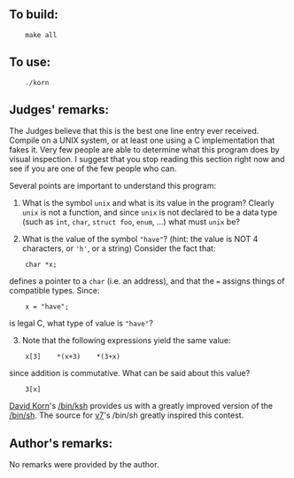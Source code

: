 ## To build:

```<!---sh-->
    make all
```


## To use:

```<!---sh-->
    ./korn
```


## Judges' remarks:

The Judges believe that this is the best one line entry ever received.
Compile on a UNIX system, or at least one using a C implementation that
fakes it.  Very few people are able to determine what this program
does by visual inspection.  I suggest that you stop reading this
section right now and see if you are one of the few people who can.

Several points are important to understand this program:

1. What is the symbol `unix` and what is its value in the program?  Clearly
`unix` is not a function, and since `unix` is not declared to be a data type
(such as `int`, `char`, `struct foo`, `enum`, ...) what must `unix` be?

2. What is the value of the symbol `"have"`?  (hint: the value is NOT 4
characters, or `'h'`, or a string)  Consider the fact that:

```<!---c-->
    char *x;
```

defines a pointer to a `char` (i.e. an address), and that the `=` assigns
things of compatible types.  Since:

```<!---c-->
    x = "have";
```

is legal C, what type of value is `"have"`?

3. Note that the following expressions yield the same value:

```<!---c-->
    x[3]	*(x+3)	  *(3+x)
```

since addition is commutative.  What can be said about this value?

```<!---c-->
    3[x]
```

[David
Korn](https://news.slashdot.org/story/01/02/06/2030205/david-korn-tells-all)'s
[/bin/ksh](https://en.wikipedia.org/wiki/KornShell) provides us with a greatly
improved version of the [/bin/sh](https://en.wikipedia.org/wiki/Bourne_shell).
The source for [v7](https://en.wikipedia.org/wiki/Version_7_Unix)'s /bin/sh
greatly inspired this contest.


## Author's remarks:

No remarks were provided by the author.


<!--

    Copyright © 1984-2024 by Landon Curt Noll. All Rights Reserved.

    You are free to share and adapt this file under the terms of this license:

	Creative Commons Attribution-ShareAlike 4.0 International (CC BY-SA 4.0)

    For more information, see:

	https://creativecommons.org/licenses/by-sa/4.0/

-->
